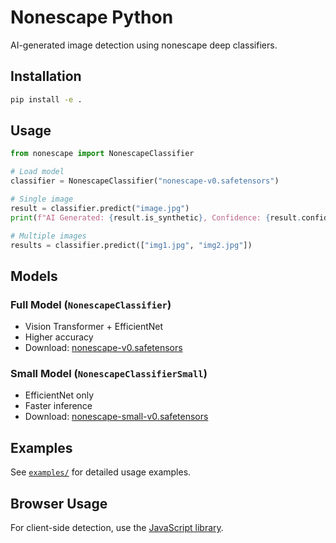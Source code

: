 # Nonescape Python

AI-generated image detection using nonescape deep classifiers.

## Installation

```bash
pip install -e .
```

## Usage

```python
from nonescape import NonescapeClassifier

# Load model
classifier = NonescapeClassifier("nonescape-v0.safetensors")

# Single image
result = classifier.predict("image.jpg")
print(f"AI Generated: {result.is_synthetic}, Confidence: {result.confidence}")

# Multiple images
results = classifier.predict(["img1.jpg", "img2.jpg"])
```

## Models

### Full Model (`NonescapeClassifier`)
- Vision Transformer + EfficientNet
- Higher accuracy
- Download: [nonescape-v0.safetensors](https://nonescape.sfo2.cdn.digitaloceanspaces.com/nonescape-v0.safetensors)

### Small Model (`NonescapeClassifierSmall`) 
- EfficientNet only
- Faster inference
- Download: [nonescape-small-v0.safetensors](https://nonescape.sfo2.cdn.digitaloceanspaces.com/nonescape-small-v0.safetensors)

## Examples

See [`examples/`](examples/README.md) for detailed usage examples.

## Browser Usage

For client-side detection, use the [JavaScript library](../javascript/README.md).
